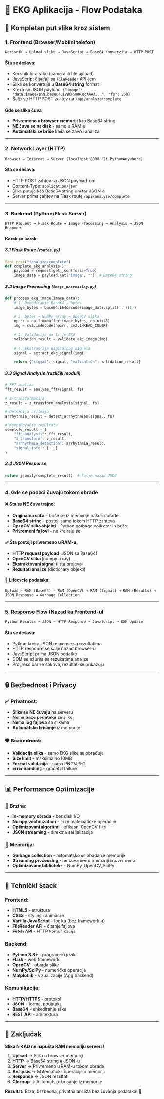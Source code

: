 # 🔄 EKG Aplikacija - Flow Podataka

## 📱 Kompletan put slike kroz sistem

### 1. **Frontend (Browser/Mobilni telefon)**
```
Korisnik → Upload slike → JavaScript → Base64 konverzija → HTTP POST
```

#### Šta se dešava:
- Korisnik bira sliku (camera ili file upload)
- JavaScript čita fajl sa `FileReader` API-jem
- Slika se konvertuje u **Base64 string** format
- Kreira se JSON payload: `{"image": "data:image/png;base64,iVBORw0KGgoAAAA...", "fs": 250}`
- Šalje se HTTP POST zahtev na `/api/analyze/complete`

#### Gde se slika čuva:
- **Privremeno u browser memoriji** kao Base64 string
- **NE čuva se na disk** - samo u RAM-u
- **Automatski se briše** kada se završi analiza

---

### 2. **Network Layer (HTTP)**
```
Browser → Internet → Server (localhost:8000 ili PythonAnywhere)
```

#### Šta se dešava:
- HTTP POST zahtev sa JSON payload-om
- Content-Type: `application/json`
- Slika putuje kao Base64 string unutar JSON-a
- Server prima zahtev na Flask route `/api/analyze/complete`

---

### 3. **Backend (Python/Flask Server)**
```
HTTP Request → Flask Route → Image Processing → Analysis → JSON Response
```

#### Korak po korak:

##### 3.1 **Flask Route (`routes.py`)**
```python
@api.post("/analyze/complete")
def complete_ekg_analysis():
    payload = request.get_json(force=True)
    image_data = payload.get("image", "")  # Base64 string
```

##### 3.2 **Image Processing (`image_processing.py`)**
```python
def process_ekg_image(image_data):
    # 1. Dekodiranje Base64 → bytes
    image_bytes = base64.b64decode(image_data.split(',')[1])
    
    # 2. bytes → NumPy array → OpenCV slika
    nparr = np.frombuffer(image_bytes, np.uint8)
    img = cv2.imdecode(nparr, cv2.IMREAD_COLOR)
    
    # 3. Validacija da li je EKG
    validation_result = validate_ekg_image(img)
    
    # 4. Ekstrakcija digitalnog signala
    signal = extract_ekg_signal(img)
    
    return {"signal": signal, "validation": validation_result}
```

##### 3.3 **Signal Analysis (različiti moduli)**
```python
# FFT analiza
fft_result = analyze_fft(signal, fs)

# Z-transformacija  
z_result = z_transform_analysis(signal, fs)

# Detekcija aritmija
arrhythmia_result = detect_arrhythmias(signal, fs)

# Kombinovanje rezultata
complete_result = {
    "fft_analysis": fft_result,
    "z_transform": z_result, 
    "arrhythmia_detection": arrhythmia_result,
    "signal_info": {...}
}
```

##### 3.4 **JSON Response**
```python
return jsonify(complete_result)  # Šalje nazad JSON
```

---

### 4. **Gde se podaci čuvaju tokom obrade**

#### ❌ **Šta se NE čuva trajno:**
- **Originalna slika** - briše se iz memorije nakon obrade
- **Base64 string** - postoji samo tokom HTTP zahteva
- **OpenCV slika objekti** - Python garbage collector ih briše
- **Privremeni fajlovi** - ne kreiraju se

#### ✅ **Šta postoji privremeno u RAM-u:**
- **HTTP request payload** (JSON sa Base64)
- **OpenCV slika** (numpy array)
- **Ekstraktovani signal** (lista brojeva)
- **Rezultati analize** (dictionary objekti)

#### 🔄 **Lifecycle podataka:**
```
Upload → RAM (Base64) → RAM (OpenCV) → RAM (Signal) → RAM (Results) → JSON Response → Garbage Collection
```

---

### 5. **Response Flow (Nazad ka Frontend-u)**
```
Python Results → JSON → HTTP Response → JavaScript → DOM Update
```

#### Šta se dešava:
- Python kreira JSON response sa rezultatima
- HTTP response se šalje nazad browser-u
- JavaScript prima JSON podatke
- DOM se ažurira sa rezultatima analize
- Progress bar se sakriva, rezultati se prikazuju

---

## 🔒 **Bezbednost i Privacy**

### ✅ **Privatnost:**
- **Slike se NE čuvaju** na serveru
- **Nema baze podataka** za slike
- **Nema log fajlova** sa slikama
- **Automatsko brisanje** iz memorije

### 🛡️ **Bezbednost:**
- **Validacija slika** - samo EKG slike se obrađuju
- **Size limit** - maksimalno 10MB
- **Format validacija** - samo PNG/JPEG
- **Error handling** - graceful failure

---

## 📊 **Performance Optimizacije**

### 🚀 **Brzina:**
- **In-memory obrada** - bez disk I/O
- **Numpy vectorization** - brze matematičke operacije
- **Optimizovani algoritmi** - efikasni OpenCV filtri
- **JSON streaming** - direktna serijalizacija

### 💾 **Memorija:**
- **Garbage collection** - automatsko oslobađanje memorije
- **Streaming processing** - ne čuva sve u memoriji istovremeno
- **Optimizovane biblioteke** - NumPy, OpenCV, SciPy

---

## 🔧 **Tehnički Stack**

### **Frontend:**
- **HTML5** - struktura
- **CSS3** - styling i animacije
- **Vanilla JavaScript** - logika (bez framework-a)
- **FileReader API** - čitanje fajlova
- **Fetch API** - HTTP komunikacija

### **Backend:**
- **Python 3.8+** - programski jezik
- **Flask** - web framework
- **OpenCV** - obrada slike
- **NumPy/SciPy** - numeričke operacije
- **Matplotlib** - vizualizacije (Agg backend)

### **Komunikacija:**
- **HTTP/HTTPS** - protokol
- **JSON** - format podataka
- **Base64** - enkodiranje slika
- **REST API** - arhitektura

---

## 🎯 **Zaključak**

**Slika NIKAD ne napušta RAM memoriju servera!**

1. **Upload** → Slika u browser memoriji
2. **HTTP** → Base64 string u JSON-u
3. **Server** → Privremeno u RAM-u tokom obrade
4. **Analysis** → Matematičke operacije u memoriji
5. **Response** → JSON rezultati
6. **Cleanup** → Automatsko brisanje iz memorije

**Rezultat:** Brza, bezbedna, privatna analiza bez čuvanja podataka! 🚀